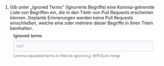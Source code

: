 1. Gib unter „Ignored Terms" (Ignorierte Begriffe) eine Komma-getrennte Liste von Begriffen ein, die in den Titeln von Pull Requests erscheinen können. Geplante Erinnerungen werden keine Pull Requests einschließen, welche eine oder mehrere dieser Begriffe in ihren Titeln beinhalten. ![Feld „Ignored terms" (Ignorierte Begriffe)](/assets/images/help/settings/scheduled-reminders-ignored-terms-field.png)
